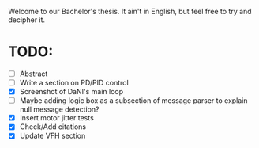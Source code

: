 Welcome to our Bachelor's thesis. It ain't in English, but feel free to try and decipher it.

# TODO:

- [ ] Abstract
- [ ] Write a section on PD/PID control
- [x] Screenshot of DaNI's main loop
- [ ] Maybe adding logic box as a subsection of message parser to explain null message detection?
- [x] Insert motor jitter tests
- [x] Check/Add citations
- [x] Update VFH section
